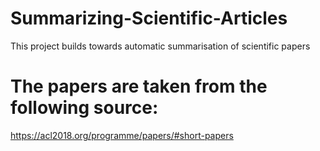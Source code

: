 # Summarizing-Scientific-Articles
This project builds towards automatic summarisation of scientific papers
# The papers are taken from the following source:
https://acl2018.org/programme/papers/#short-papers
